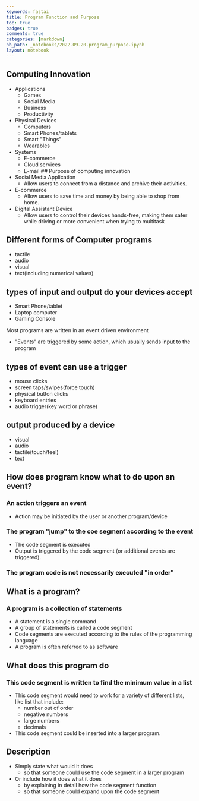 ```yaml
---
keywords: fastai
title: Program Function and Purpose
toc: true
badges: true
comments: true
categories: [markdown]
nb_path: _notebooks/2022-09-20-program_purpose.ipynb
layout: notebook
---
```


<!--
#################################################
### THIS FILE WAS AUTOGENERATED! DO NOT EDIT! ###
#################################################
# file to edit: _notebooks/2022-09-20-program_purpose.ipynb
-->

<div class="container" id="notebook-container">
        
<div class="cell border-box-sizing text_cell rendered"><div class="inner_cell">
<div class="text_cell_render border-box-sizing rendered_html">
<h2 id="Computing-Innovation">Computing Innovation<a class="anchor-link" href="#Computing-Innovation"> </a></h2><ul>
<li>Applications<ul>
<li>Games</li>
<li>Social Media</li>
<li>Business</li>
<li>Productivity</li>
</ul>
</li>
<li>Physical Devices<ul>
<li>Computers</li>
<li>Smart Phones/tablets</li>
<li>Smart "Things"</li>
<li>Wearables</li>
</ul>
</li>
<li>Systems<ul>
<li>E-commerce</li>
<li>Cloud services</li>
<li>E-mail
## Purpose of computing innovation</li>
</ul>
</li>
<li>Social Media Application<ul>
<li>Allow users to connect from a distance and archive their activities.</li>
</ul>
</li>
<li>E-commerce<ul>
<li>Allow users to save time and money by being able to shop from home.</li>
</ul>
</li>
<li>Digital Assistant Device<ul>
<li>Allow users to control their devices hands-free, making them safer while driving or more convenient when trying to multitask</li>
</ul>
</li>
</ul>
<h2 id="Different-forms-of-Computer-programs">Different forms of Computer programs<a class="anchor-link" href="#Different-forms-of-Computer-programs"> </a></h2><ul>
<li>tactile</li>
<li>audio</li>
<li>visual</li>
<li>text(including numerical values)</li>
</ul>
<h2 id="types-of-input-and-output-do-your-devices-accept">types of input and output do your devices accept<a class="anchor-link" href="#types-of-input-and-output-do-your-devices-accept"> </a></h2><ul>
<li>Smart Phone/tablet</li>
<li>Laptop computer</li>
<li>Gaming Console</li>
</ul>
<p>Most programs are written in an event driven environment</p>
<ul>
<li>"Events" are triggered by some action, which usually sends input to the program</li>
</ul>
<h2 id="types-of-event-can-use-a-trigger">types of event can use a trigger<a class="anchor-link" href="#types-of-event-can-use-a-trigger"> </a></h2><ul>
<li>mouse clicks</li>
<li>screen taps/swipes(force touch)</li>
<li>physical button clicks</li>
<li>keyboard entries</li>
<li>audio trigger(key word or phrase)</li>
</ul>
<h2 id="output-produced-by-a-device">output produced by a device<a class="anchor-link" href="#output-produced-by-a-device"> </a></h2><ul>
<li>visual</li>
<li>audio</li>
<li>tactile(touch/feel)</li>
<li>text</li>
</ul>
<h2 id="How-does-program-know-what-to-do-upon-an-event?">How does program know what to do upon an event?<a class="anchor-link" href="#How-does-program-know-what-to-do-upon-an-event?"> </a></h2><h3 id="An-action-triggers-an-event">An action triggers an event<a class="anchor-link" href="#An-action-triggers-an-event"> </a></h3><ul>
<li>Action may be initiated by the user or another program/device</li>
</ul>
<h3 id="The-program-&quot;jump&quot;-to-the-coe-segment-according-to-the-event">The program "jump" to the coe segment according to the event<a class="anchor-link" href="#The-program-&quot;jump&quot;-to-the-coe-segment-according-to-the-event"> </a></h3><ul>
<li>The code segment is executed</li>
<li>Output is triggered by the code segment (or additional events are triggered).</li>
</ul>
<h3 id="The-program-code-is-not-necessarily-executed-&quot;in-order&quot;">The program code is not necessarily executed "in order"<a class="anchor-link" href="#The-program-code-is-not-necessarily-executed-&quot;in-order&quot;"> </a></h3><h2 id="What-is-a-program?">What is a program?<a class="anchor-link" href="#What-is-a-program?"> </a></h2><h3 id="A-program-is-a-collection-of-statements">A program is a collection of statements<a class="anchor-link" href="#A-program-is-a-collection-of-statements"> </a></h3><ul>
<li>A statement is a single command</li>
<li>A group of statements is called a code segment</li>
<li>Code segments are executed according to the rules of the programming language</li>
<li>A program is often referred to as software</li>
</ul>
<h2 id="What-does-this-program-do">What does this program do<a class="anchor-link" href="#What-does-this-program-do"> </a></h2><h3 id="This-code-segment-is-written-to-find-the-minimum-value-in-a-list">This code segment is written to find the minimum value in a list<a class="anchor-link" href="#This-code-segment-is-written-to-find-the-minimum-value-in-a-list"> </a></h3><ul>
<li>This code segment would need to work for a variety of different lists, like list that include:<ul>
<li>number out of order</li>
<li>negative numbers</li>
<li>large numbers</li>
<li>decimals</li>
</ul>
</li>
<li>This code segment could be inserted into a larger program.</li>
</ul>
<h2 id="Description">Description<a class="anchor-link" href="#Description"> </a></h2><ul>
<li>Simply state what would it does<ul>
<li>so that someone could use the code segment in a larger program</li>
</ul>
</li>
<li>Or include how it does what it does<ul>
<li>by explaining in detail how the code segment function</li>
<li>so that someone could expand upon the code segment</li>
</ul>
</li>
</ul>

</div>
</div>
</div>
</div>
 

